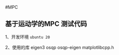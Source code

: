 #MPC
## 基于运动学的MPC 测试代码
1、开发环境
```ubuntu 20```


2、使用的库
  eigen3
  osqp
  osqp-eigen
  matplotlibcpp.h
